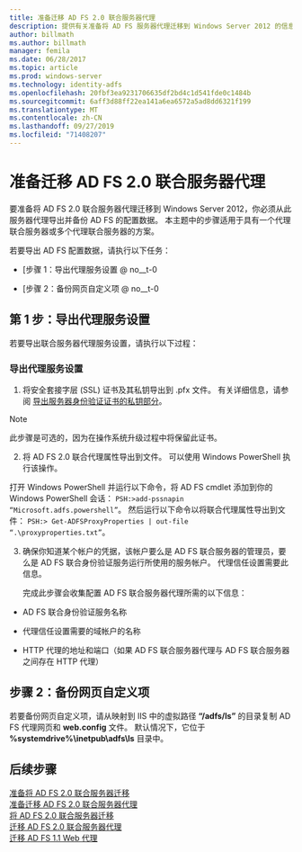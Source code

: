 ```yaml
---
title: 准备迁移 AD FS 2.0 联合服务器代理
description: 提供有关准备将 AD FS 服务器代理迁移到 Windows Server 2012 的信息。
author: billmath
ms.author: billmath
manager: femila
ms.date: 06/28/2017
ms.topic: article
ms.prod: windows-server
ms.technology: identity-adfs
ms.openlocfilehash: 20fbf3ea9231706635df2bd4c1d541fde0c1484b
ms.sourcegitcommit: 6aff3d88ff22ea141a6ea6572a5ad8dd6321f199
ms.translationtype: MT
ms.contentlocale: zh-CN
ms.lasthandoff: 09/27/2019
ms.locfileid: "71408207"
---
```

# <a name="prepare-to-migrate-the-ad-fs-20-federation-server-proxy"></a>准备迁移 AD FS 2.0 联合服务器代理

要准备将 AD FS 2.0 联合服务器代理迁移到 Windows Server 2012，你必须从此服务器代理导出并备份 AD FS 的配置数据。  本主题中的步骤适用于具有一个代理联合服务器或多个代理联合服务器的方案。  
  
 若要导出 AD FS 配置数据，请执行以下任务：  
  
-   [步骤 1：导出代理服务设置 @ no__t-0  
  
-   [步骤 2：备份网页自定义项 @ no__t-0  
  
##  <a name="step-1-export-proxy-service-settings"></a>第 1 步：导出代理服务设置  
 若要导出联合服务器代理服务设置，请执行以下过程：  
  
### <a name="to-export-proxy-service-settings"></a>导出代理服务设置  
  
1.  将安全套接字层 (SSL) 证书及其私钥导出到 .pfx 文件。 有关详细信息，请参阅 [导出服务器身份验证证书的私钥部分](export-the-private-key-portion-of-a-server-authentication-certificate.md)。  
  
> [!NOTE]
>  此步骤是可选的，因为在操作系统升级过程中将保留此证书。  
  
2. 将 AD FS 2.0 联合代理属性导出到文件。 可以使用 Windows PowerShell 执行该操作。  
  
打开 Windows PowerShell 并运行以下命令，将 AD FS cmdlet 添加到你的 Windows PowerShell 会话： `PSH:>add-pssnapin “Microsoft.adfs.powershell”`。 然后运行以下命令以将联合代理属性导出到文件： `PSH:> Get-ADFSProxyProperties | out-file “.\proxyproperties.txt”`。  
  
3. 确保你知道某个帐户的凭据，该帐户要么是 AD FS 联合服务器的管理员，要么是 AD FS 联合身份验证服务运行所使用的服务帐户。  代理信任设置需要此信息。  
  
   完成此步骤会收集配置 AD FS 联合服务器代理所需的以下信息：  
  
-   AD FS 联合身份验证服务名称  
  
-   代理信任设置需要的域帐户的名称  
  
-   HTTP 代理的地址和端口（如果 AD FS 联合服务器代理与 AD FS 联合服务器之间存在 HTTP 代理）  
  
##  <a name="step-2-back-up-webpage-customizations"></a>步骤 2：备份网页自定义项  
 若要备份网页自定义项，请从映射到 IIS 中的虚拟路径 **“/adfs/ls”** 的目录复制 AD FS 代理网页和 **web.config** 文件。  默认情况下，它位于 **%systemdrive%\inetpub\adfs\ls** 目录中。  
  
## <a name="next-steps"></a>后续步骤
 [准备将 AD FS 2.0 联合服务器迁移](prepare-to-migrate-ad-fs-fed-server.md)   
 [准备迁移 AD FS 2.0 联合服务器代理](prepare-to-migrate-ad-fs-fed-proxy.md)   
 [将 AD FS 2.0 联合服务器迁移](migrate-the-ad-fs-fed-server.md)   
 [迁移 AD FS 2.0 联合服务器代理](migrate-the-ad-fs-2-fed-server-proxy.md)   
 [迁移 AD FS 1.1 Web 代理](migrate-the-ad-fs-web-agent.md)